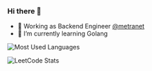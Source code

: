 ### Hi there 👋

- 🔭 Working as Backend Engineer [@metranet](https://www.metranet.co.id/)
- 🌱 I’m currently learning Golang

![Most Used Languages](https://github-readme-stats.vercel.app/api/top-langs/?username=rizkyjayusman&hide_border=true&layout=compact&card_width=296)

![LeetCode Stats](https://leetcard.jacoblin.cool/humanbl00m?theme=nord&font=Stick%20No%20Bills&ext=activity)
